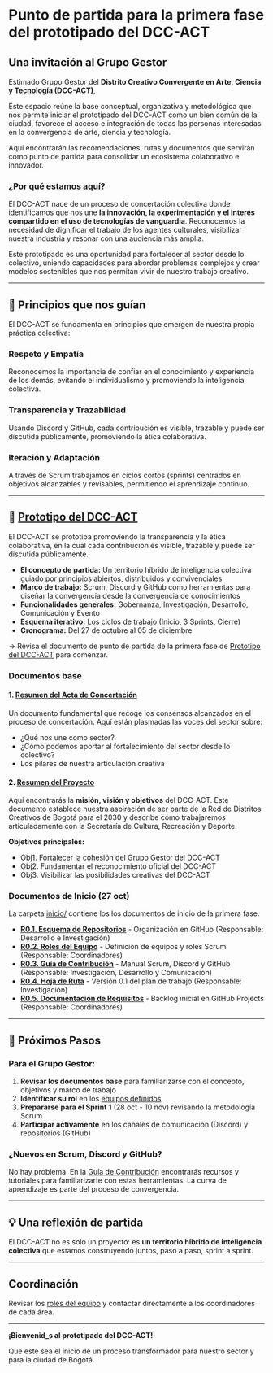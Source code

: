 # Punto de partida para la primera fase del prototipado del DCC-ACT

## Una invitación al Grupo Gestor

Estimado Grupo Gestor del **Distrito Creativo Convergente en Arte, Ciencia y Tecnología (DCC-ACT)**,

Este espacio reúne la base conceptual, organizativa y metodológica que nos permite iniciar el prototipado del DCC-ACT como un bien común de la ciudad, favorece el acceso e integración de todas las personas interesadas en la convergencia de arte, ciencia y tecnología.

Aquí encontrarán las recomendaciones, rutas y documentos que servirán como punto de partida para consolidar un ecosistema colaborativo e innovador.

### ¿Por qué estamos aquí?

El DCC-ACT nace de un proceso de concertación colectiva donde identificamos que nos une **la innovación, la experimentación y el interés compartido en el uso de tecnologías de vanguardia**. Reconocemos la necesidad de dignificar el trabajo de los agentes culturales, visibilizar nuestra industria y resonar con una audiencia más amplia.

Este prototipado es una oportunidad para fortalecer al sector desde lo colectivo, uniendo capacidades para abordar problemas complejos y crear modelos sostenibles que nos permitan vivir de nuestro trabajo creativo.

---

## 🌟 Principios que nos guían

El DCC-ACT se fundamenta en principios que emergen de nuestra propia práctica colectiva:

### Respeto y Empatía
Reconocemos la importancia de confiar en el conocimiento y experiencia de los demás, evitando el individualismo y promoviendo la inteligencia colectiva.

### Transparencia y Trazabilidad
Usando Discord y GitHub, cada contribución es visible, trazable y puede ser discutida públicamente, promoviendo la ética colaborativa.

### Iteración y Adaptación
A través de Scrum trabajamos en ciclos cortos (sprints) centrados en objetivos alcanzables y revisables, permitiendo el aprendizaje continuo.

---

## 🚀 [Prototipo del DCC-ACT](prototipo-dcc-act.md)
El DCC-ACT se prototipa promoviendo la transparencia y la ética colaborativa, en la cual cada contribución es visible, trazable y puede ser discutida públicamente.

- **El concepto de partida:** Un territorio híbrido de inteligencia colectiva guiado por principios abiertos, distribuidos y convivenciales
- **Marco de trabajo:** Scrum, Discord y GitHub como herramientas para diseñar la convergencia desde la convergencia de conocimientos
- **Funcionalidades generales:** Gobernanza, Investigación, Desarrollo, Comunicación y Evento
- **Esquema iterativo:** Los ciclos de trabajo (Inicio, 3 Sprints, Cierre)
- **Cronograma:** Del 27 de octubre al 05 de diciembre

-> Revisa el documento de punto de partida de la primera fase de [Prototipo del DCC-ACT](prototipo-dcc-act.md) para comenzar.

### Documentos base

#### 1. [Resumen del Acta de Concertación](resumen-acta.md)
Un documento fundamental que recoge los consensos alcanzados en el proceso de concertación. Aquí están plasmadas las voces del sector sobre:
- ¿Qué nos une como sector?
- ¿Cómo podemos aportar al fortalecimiento del sector desde lo colectivo?
- Los pilares de nuestra articulación creativa

#### 2. [Resumen del Proyecto](resumen-proyecto.md)
Aquí encontrarás la **misión, visión y objetivos** del DCC-ACT. Este documento establece nuestra aspiración de ser parte de la Red de Distritos Creativos de Bogotá para el 2030 y describe cómo trabajaremos articuladamente con la Secretaría de Cultura, Recreación y Deporte.

**Objetivos principales:**
- Obj1. Fortalecer la cohesión del Grupo Gestor del DCC-ACT
- Obj2. Fundamentar el reconocimiento oficial del DCC-ACT
- Obj3. Visibilizar las posibilidades creativas del DCC-ACT

### Documentos de Inicio (27 oct)

La carpeta [inicio/](inicio/) contiene los los documentos de inicio de la primera fase:

- **[R0.1. Esquema de Repositorios](inicio/esquema-repositorios.md)** - Organización en GitHub (Responsable: Desarrollo e Investigación)
- **[R0.2. Roles del Equipo](inicio/roles-equipo.md)** - Definición de equipos y roles Scrum (Responsable: Coordinadores)
- **[R0.3. Guía de Contribución](inicio/guia-contribucion.md)** - Manual Scrum, Discord y GitHub (Responsable: Investigación, Desarrollo y Comunicación)
- **[R0.4. Hoja de Ruta](inicio/hoja-de-ruta.md)** - Versión 0.1 del plan de trabajo (Responsable: Investigación)
- **[R0.5. Documentación de Requisitos](inicio/documentacion-requisitos.md)** - Backlog inicial en GitHub Projects (Responsable: Coordinadores)

---

## 🎯 Próximos Pasos

### Para el Grupo Gestor:

1. **Revisar los documentos base** para familiarizarse con el concepto, objetivos y marco de trabajo
2. **Identificar su rol** en los [equipos definidos](inicio/roles-equipo.md)
3. **Prepararse para el Sprint 1** (28 oct - 10 nov) revisando la metodología Scrum
4. **Participar activamente** en los canales de comunicación (Discord) y repositorios (GitHub)

### ¿Nuevos en Scrum, Discord y GitHub?

No hay problema. En la [Guía de Contribución](inicio/guia-contribucion.md) encontrarás recursos y tutoriales para familiarizarte con estas herramientas. La curva de aprendizaje es parte del proceso de convergencia.

---

## 💡 Una reflexión de partida

El DCC-ACT no es solo un proyecto: es **un territorio híbrido de inteligencia colectiva** que estamos construyendo juntos, paso a paso, sprint a sprint.

---

## Coordinación

Revisar los [roles del equipo](inicio/roles-equipo.md) y contactar directamente a los coordinadores de cada área.

---

**¡Bienvenid_s al prototipado del DCC-ACT!**

Que este sea el inicio de un proceso transformador para nuestro sector y para la ciudad de Bogotá.